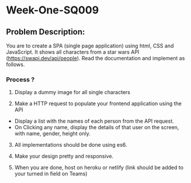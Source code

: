 # Week-One-SQ009

## Problem Description:

You are to create a SPA (single page application) using html, CSS and JavaScript. It shows all characters from a star wars API (https://swapi.dev/api/people). Read the documentation and implement as follows.

### Process ?

1. Display a dummy image for all single characters

2. Make a HTTP request to populate your frontend application using the API
 - Display a list with the names of each person from the API request.
 - On Clicking any name, display the details of that user on the screen, with name, gender, height only.

3. All implementations should be done using es6.

4. Make your design pretty and responsive.

5. When you are done, host on heroku or netlify (link should be added to your turned in field on Teams)

